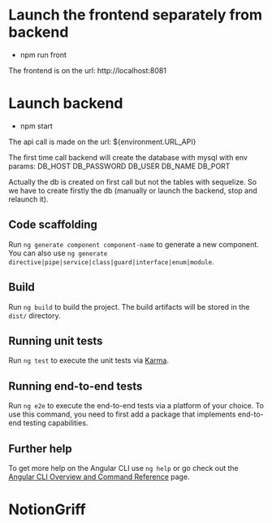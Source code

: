 # Launch the frontend separately from backend

- npm run front

The frontend is on the url: http://localhost:8081

# Launch backend

- npm start

The api call is made on the url: ${environment.URL_API}

The first time call backend will create the database with mysql with env params:
DB_HOST
DB_PASSWORD
DB_USER
DB_NAME
DB_PORT

Actually the db is created on first call but not the tables with sequelize.
So we have to create firstly the db (manually or launch the backend, stop and relaunch it).


## Code scaffolding

Run `ng generate component component-name` to generate a new component. You can also use `ng generate directive|pipe|service|class|guard|interface|enum|module`.

## Build

Run `ng build` to build the project. The build artifacts will be stored in the `dist/` directory.

## Running unit tests

Run `ng test` to execute the unit tests via [Karma](https://karma-runner.github.io).

## Running end-to-end tests

Run `ng e2e` to execute the end-to-end tests via a platform of your choice. To use this command, you need to first add a package that implements end-to-end testing capabilities.

## Further help

To get more help on the Angular CLI use `ng help` or go check out the [Angular CLI Overview and Command Reference](https://angular.io/cli) page.
# NotionGriff
